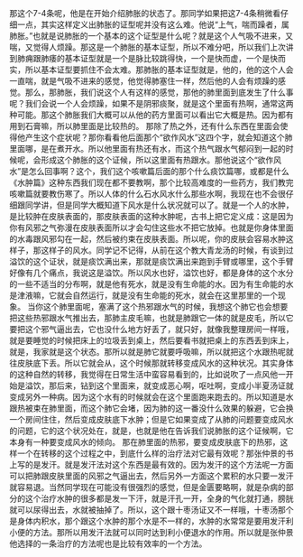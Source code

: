 那这个7-4条呢，他是在开始介绍肺胀的状态了。那同学如果把这7-4条稍微看仔细一点，其实这样定义出肺胀的证型呢并没有这么难。他说“上气，喘而躁者，属肺胀。”也就是说肺胀的一个基本的这个证型是什么呢？就是这个人气吸不进来，又喘，又觉得人烦躁。那这是一个肺胀的基本证型，所以不难分吧，所以我们上次讲到肺痈跟肺痿的基本证型就是一个是脉比较跳得快，一个是快而虚，一个是快而实，所以基本证型要抓住不会太难。那肺胀的基本证型就是，他的，他的这个人会一直喘，就是气吸不进来的感觉，他觉得肺塞住一样，然后他的人会有烦躁的感觉。那么，那肺胀，我们说这个人有这样的感觉，那他的肺里面到底发生了什么事呢？我们会说一个人会烦躁，如果不是阴邪痰聚，就是这个里面有热啊，通常这两种可能。那这个肺胀我们大概可以从他的药方里面可以看出它大概是热。因为都有用到石膏嘛，所以肺里面是比较热的。
那除了热之外，还有什么东西在里面会使得他产生这个症状呢？那你看看他后面那个“欲作风水”这四个字，就会知道这个肺里面哪，是在煮开水。所以他里面有热还有水，而这个热气跟水气郁闷到一起的时候呢，会形成这个肺胀的这个证候，所以这里面有热跟水。那他说这个“欲作风水”是怎么回事啊？这个，我们这个咳嗽篇后面的那个什么痰饮篇哪，或都是什么《水肿篇》这种东西我们现在都不要教啊，那个比较高难度的一些药方，我们教完咳嗽篇就要教伤寒了。所以人体的什么石水风水什么那些水啊，我现在也不会很仔细跟同学讲，但是同学大概知道下风水是什么状况就可以了。就是一个人的水肿，是比较肿在皮肤表面的，那皮肤表面的这种水肿呢，古书上把它定义成：这是因为你有风邪之气弥漫在皮肤表面所以才会勾住这些水不把它放掉。也就是你身体里面的水毒跟风邪勾在一起，然后被约束在皮肤表面。所以呢，你的皮肤会容易水肿这样子，那这样子的风水。同学记不记得，从前在这个教大青龙汤的时候，有谈到过溢饮的这个证状，就是痰饮满出来，那就是痰饮满出来跑到手臂或哪里，这个手臂好像有几个痛点，我说这是溢饮。所以风水也好，溢饮也好，都是身体的这个水分的一些不适当的分布啊，就是他有死水，就是没有生命能的水。因为有生命能的水是津液嘛，它就会自然运行，就是没有生命能的死水，就会在这里那里的一个现象。
当你这个肺里面呢，塞满了这个热邪跟水气的时候，我想这个肺它也会想要把这些热邪跟水气推出去，那肺主皮毛嘛，也就是肺跟它一体的就是皮毛，所以它要把这个邪气逼出去，它也没什么地方好丢了，就只好，就像我整理房间一样哦，就是要睡觉的时候把床上的垃圾丢到桌上，然后要看书就把桌上的东西丢到床上，就是，我家就是这个状态。那所以就是肺它就要呼吸嘛，所以就把这个水跟热呢就往皮肤底下丢。所以它就会从，这个时候那就转移变成风水的这种状况。其实身体的这种自然的转移，我觉得在日常生活中蛮容易看到的，比如说吹了一点风他一开始是溢饮，那后来，钻到这个里面来，就变成恶心啊，呕吐啊，变成小半夏汤证就变成另外一种病。因为这个水有的时候就会在这个里面跑来跑去的。所以知道是水跟热被束在肺里面，而这个肺它会堵，因为肺的这一番没什么效果的躲避，它会换一个房间住住，然后变成皮肤底下水肿；但是它如果变成了从肺的问题要变成风水的问题，它的这个状况处在，就是，也就是他在告诉我们说肺胀的这个证候啊，它本身有一种要变成风水的倾向。
那在肺里面的热邪，要变成皮肤底下的热邪，这样一个在转移的这个过程之中，到底什么样的治疗法对它最有效呢？那张仲景的书上写的是发汗。就是发汗法对这个东西是最有效的。因为发汗的这个方法呢一方面可以把肺跟皮肤里面的风邪之气逼出去，然后另外一方面这个累积的水只要一发汗就容易退。当然同学现在可能没有很强烈的感觉，但是金匮要略啊，就是杂病的部分的这个治疗水肿的很多都是发一下汗，就是汗孔一开，全身的气化就打通，膀胱就可以尿得出去，水就被抽掉了。所以，这个跟十枣汤证又不一样哦，十枣汤那个是身体内积水，那个跟这个水肿的那个水是不一样的，水肿的水常常是要用发汗利小便的方法。那所以用发汗法就可以同时达到利小便退水的作用。所以就是张仲景他选择的一条治疗的方法呢也是比较有效率的一个方法。

